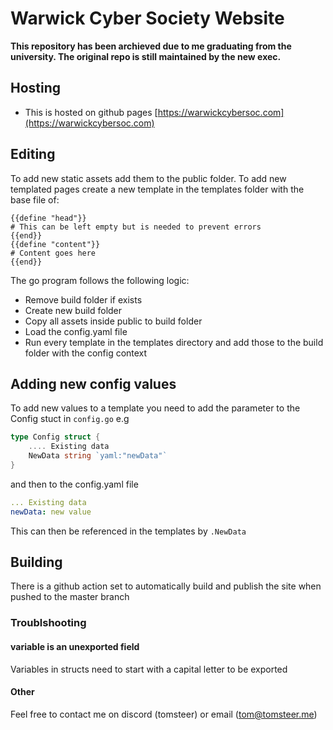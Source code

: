 # Warwick Cyber Society Website
**This repository has been archieved due to me graduating from the university. The original repo is still maintained by the new exec.**

## Hosting
- This is hosted on github pages
[https://warwickcybersoc.com](https://warwickcybersoc.com)

## Editing
To add new static assets add them to the public folder.
To add new templated pages create a new template in the templates folder with the base file of:
```template
{{define "head"}}
# This can be left empty but is needed to prevent errors
{{end}}
{{define "content"}}
# Content goes here
{{end}}
```

The go program follows the following logic:
- Remove build folder if exists
- Create new build folder
- Copy all assets inside public to build folder
- Load the config.yaml file
- Run every template in the templates directory and add those to the build folder with the config context

## Adding new config values
To add new values to a template you need to add the parameter to the Config stuct in `config.go` e.g
```go
type Config struct {
    .... Existing data
    NewData string `yaml:"newData"`
}
```
and then to the config.yaml file
```yaml
... Existing data
newData: new value
```

This can then be referenced in the templates by `.NewData`

## Building
There is a github action set to automatically build and publish the site when pushed to the master branch


### Troublshooting
#### variable is an unexported field
Variables in structs need to start with a capital letter to be exported


#### Other
Feel free to contact me on discord (tomsteer) or email (tom@tomsteer.me)


